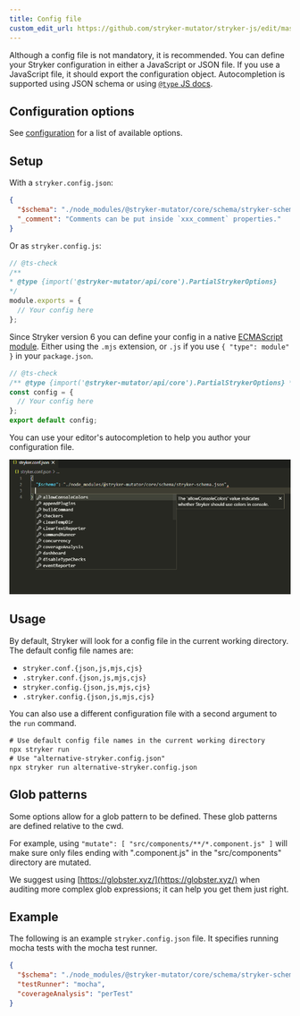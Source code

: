 ```yaml
---
title: Config file
custom_edit_url: https://github.com/stryker-mutator/stryker-js/edit/master/docs/config-file.md
---
```


Although a config file is not mandatory, it is recommended. You can define your Stryker configuration in either a JavaScript or JSON file. If you use a JavaScript file, it should export the configuration object. Autocompletion is supported using JSON schema or using [`@type` JS docs](https://jsdoc.app/).

## Configuration options

See [configuration](./configuration.md) for a list of available options.

## Setup

With a `stryker.config.json`:

```json
{
  "$schema": "./node_modules/@stryker-mutator/core/schema/stryker-schema.json",
  "_comment": "Comments can be put inside `xxx_comment` properties."
}
```

Or as `stryker.config.js`:

```js
// @ts-check
/**
* @type {import('@stryker-mutator/api/core').PartialStrykerOptions}
*/
module.exports = {
  // Your config here
};
```

Since Stryker version 6 you can define your config in a native [ECMAScript module](https://nodejs.org/api/esm.html). Either using the `.mjs` extension, or `.js` if you use `{ "type": module" }` in your `package.json`.

```js
// @ts-check
/** @type {import('@stryker-mutator/api/core').PartialStrykerOptions} */
const config = {
  // Your config here
};
export default config;
```

You can use your editor's autocompletion to help you author your configuration file.

![config file autocompletion](./images/config-file-autocompletion.gif)

## Usage

By default, Stryker will look for a config file in the current working directory. The default config file names are:
- `stryker.conf.{json,js,mjs,cjs}`
- `.stryker.conf.{json,js,mjs,cjs}`
- `stryker.config.{json,js,mjs,cjs}`
- `.stryker.config.{json,js,mjs,cjs}`

You can also use a different configuration file with a second argument to the `run` command.
```shell
# Use default config file names in the current working directory
npx stryker run
# Use "alternative-stryker.config.json"
npx stryker run alternative-stryker.config.json
```

## Glob patterns

Some options allow for a glob pattern to be defined. These glob patterns are defined relative to the cwd.

For example, using `"mutate": [ "src/components/**/*.component.js" ]` will make sure only files ending with ".component.js" in the "src/components" directory are mutated.

We suggest using [https://globster.xyz/](https://globster.xyz/) when auditing more complex glob expressions; it can help you get them just right.

## Example

The following is an example `stryker.config.json` file. It specifies running mocha tests with the mocha test runner.

```json
{
  "$schema": "./node_modules/@stryker-mutator/core/schema/stryker-schema.json",
  "testRunner": "mocha",
  "coverageAnalysis": "perTest"
}
```
